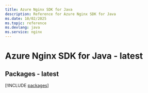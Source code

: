 ```yaml
---
title: Azure Nginx SDK for Java
description: Reference for Azure Nginx SDK for Java
ms.date: 10/02/2025
ms.topic: reference
ms.devlang: java
ms.service: nginx
---
```

# Azure Nginx SDK for Java - latest
## Packages - latest
[!INCLUDE [packages](nginx-index.md)]